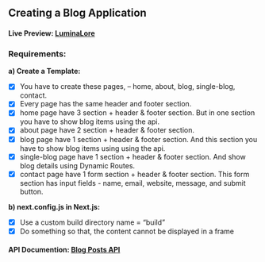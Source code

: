 ## Creating a Blog Application

#### Live Preview: [LuminaLore](https://phr-ostad-luminalore.vercel.app/)

### Requirements:

**a) Create a Template:**

- [x] You have to create these pages, – home, about, blog, single-blog, contact.
- [x] Every page has the same header and footer section.
- [x] home page have 3 section + header & footer section. But in one section you have to show blog items using the api.
- [x] about page have 2 section + header & footer section.
- [x] blog page have 1 section + header & footer section. And this section you have to show blog items using using the api.
- [x] single-blog page have 1 section + header & footer section. And show blog details using Dynamic Routes.
- [x] contact page have 1 form section + header & footer section. This form section has input fields - name, email, website, message, and submit button.

**b) next.config.js in Next.js:**

- [x] Use a custom build directory name = “build”
- [x] Do something so that, the content cannot be displayed in a frame

#### API Documention: [Blog Posts API](https://documenter.getpostman.com/view/9518923/2s946mZ9Zw)
